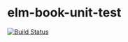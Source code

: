 # elm-book-unit-test

[![Build Status](https://travis-ci.org/ossan-pg/elm-book-unit-test.svg?branch=master)](https://travis-ci.org/ossan-pg/elm-book-unit-test)
